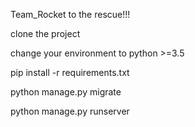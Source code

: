 Team_Rocket to the rescue!!!

clone the project

change your environment to python >=3.5 

pip install -r requirements.txt


python manage.py migrate

python manage.py runserver

